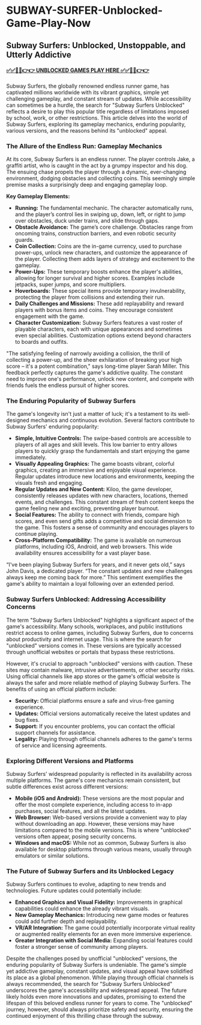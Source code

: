 # SUBWAY-SURFER-Unblocked-Game-Play-Now

## Subway Surfers: Unblocked, Unstoppable, and Utterly Addictive

#### [✅✅🔴🔴👉👉 UNBLOCKED GAMES PLAY HERE ✅✅🔴🔴👉👉](https://topstoryindia.com)

Subway Surfers, the globally renowned endless runner game, has captivated millions worldwide with its vibrant graphics, simple yet challenging gameplay, and constant stream of updates. While accessibility can sometimes be a hurdle, the search for "Subway Surfers Unblocked" reflects a desire to play this popular title regardless of limitations imposed by school, work, or other restrictions. This article delves into the world of Subway Surfers, exploring its gameplay mechanics, enduring popularity, various versions, and the reasons behind its "unblocked" appeal.

### The Allure of the Endless Run: Gameplay Mechanics

At its core, Subway Surfers is an endless runner.  The player controls Jake, a graffiti artist, who is caught in the act by a grumpy inspector and his dog.  The ensuing chase propels the player through a dynamic, ever-changing environment, dodging obstacles and collecting coins.  This seemingly simple premise masks a surprisingly deep and engaging gameplay loop.

**Key Gameplay Elements:**

* **Running:** The fundamental mechanic. The character automatically runs, and the player’s control lies in swiping up, down, left, or right to jump over obstacles, duck under trains, and slide through gaps.
* **Obstacle Avoidance:** The game’s core challenge.  Obstacles range from oncoming trains, construction barriers, and even robotic security guards.
* **Coin Collection:**  Coins are the in-game currency, used to purchase power-ups, unlock new characters, and customize the appearance of the player.  Collecting them adds layers of strategy and excitement to the gameplay.
* **Power-Ups:**  These temporary boosts enhance the player's abilities, allowing for longer survival and higher scores. Examples include jetpacks, super jumps, and score multipliers.
* **Hoverboards:**  These special items provide temporary invulnerability, protecting the player from collisions and extending their run.
* **Daily Challenges and Missions:**  These add replayability and reward players with bonus items and coins.  They encourage consistent engagement with the game.
* **Character Customization:**  Subway Surfers features a vast roster of playable characters, each with unique appearances and sometimes even special abilities.  Customization options extend beyond characters to boards and outfits.

"The satisfying feeling of narrowly avoiding a collision, the thrill of collecting a power-up, and the sheer exhilaration of breaking your high score – it's a potent combination," says long-time player Sarah Miller.  This feedback perfectly captures the game's addictive quality. The constant need to improve one's performance, unlock new content, and compete with friends fuels the endless pursuit of higher scores.


### The Enduring Popularity of Subway Surfers

The game's longevity isn't just a matter of luck; it's a testament to its well-designed mechanics and continuous evolution.  Several factors contribute to Subway Surfers' enduring popularity:

* **Simple, Intuitive Controls:**  The swipe-based controls are accessible to players of all ages and skill levels. This low barrier to entry allows players to quickly grasp the fundamentals and start enjoying the game immediately.
* **Visually Appealing Graphics:**  The game boasts vibrant, colorful graphics, creating an immersive and enjoyable visual experience.  Regular updates introduce new locations and environments, keeping the visuals fresh and engaging.
* **Regular Updates and New Content:**  Kiloo, the game developer, consistently releases updates with new characters, locations, themed events, and challenges. This constant stream of fresh content keeps the game feeling new and exciting, preventing player burnout.
* **Social Features:**  The ability to connect with friends, compare high scores, and even send gifts adds a competitive and social dimension to the game. This fosters a sense of community and encourages players to continue playing.
* **Cross-Platform Compatibility:**  The game is available on numerous platforms, including iOS, Android, and web browsers. This wide availability ensures accessibility for a vast player base.

“I've been playing Subway Surfers for years, and it never gets old,” says John Davis, a dedicated player. “The constant updates and new challenges always keep me coming back for more.”  This sentiment exemplifies the game's ability to maintain a loyal following over an extended period.


###  Subway Surfers Unblocked: Addressing Accessibility Concerns

The term "Subway Surfers Unblocked" highlights a significant aspect of the game's accessibility.  Many schools, workplaces, and public institutions restrict access to online games, including Subway Surfers, due to concerns about productivity and internet usage.  This is where the search for "unblocked" versions comes in.  These versions are typically accessed through unofficial websites or portals that bypass these restrictions.

However, it's crucial to approach "unblocked" versions with caution.  These sites may contain malware, intrusive advertisements, or other security risks.  Using official channels like app stores or the game's official website is always the safer and more reliable method of playing Subway Surfers.  The benefits of using an official platform include:

* **Security:**  Official platforms ensure a safe and virus-free gaming experience.
* **Updates:**  Official versions automatically receive the latest updates and bug fixes.
* **Support:**  If you encounter problems, you can contact the official support channels for assistance.
* **Legality:**  Playing through official channels adheres to the game's terms of service and licensing agreements.


### Exploring Different Versions and Platforms

Subway Surfers' widespread popularity is reflected in its availability across multiple platforms.  The game's core mechanics remain consistent, but subtle differences exist across different versions:

* **Mobile (iOS and Android):**  These versions are the most popular and offer the most complete experience, including access to in-app purchases, social features, and all the latest updates.
* **Web Browser:**  Web-based versions provide a convenient way to play without downloading an app.  However, these versions may have limitations compared to the mobile versions. This is where "unblocked" versions often appear, posing security concerns.
* **Windows and macOS:**  While not as common, Subway Surfers is also available for desktop platforms through various means, usually through emulators or similar solutions.


###  The Future of Subway Surfers and its Unblocked Legacy

Subway Surfers continues to evolve, adapting to new trends and technologies.  Future updates could potentially include:

* **Enhanced Graphics and Visual Fidelity:**  Improvements in graphical capabilities could enhance the already vibrant visuals.
* **New Gameplay Mechanics:**  Introducing new game modes or features could add further depth and replayability.
* **VR/AR Integration:**  The game could potentially incorporate virtual reality or augmented reality elements for an even more immersive experience.
* **Greater Integration with Social Media:**  Expanding social features could foster a stronger sense of community among players.

Despite the challenges posed by unofficial "unblocked" versions, the enduring popularity of Subway Surfers is undeniable.  The game's simple yet addictive gameplay, constant updates, and visual appeal have solidified its place as a global phenomenon.  While playing through official channels is always recommended, the search for "Subway Surfers Unblocked" underscores the game's accessibility and widespread appeal. The future likely holds even more innovations and updates, promising to extend the lifespan of this beloved endless runner for years to come.  The "unblocked" journey, however, should always prioritize safety and security, ensuring the continued enjoyment of this thrilling chase through the subway.


